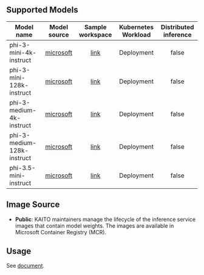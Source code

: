 ## Supported Models
| Model name                 |                               Model source                               |                               Sample workspace                                | Kubernetes Workload | Distributed inference |
|----------------------------|:------------------------------------------------------------------------:|:-----------------------------------------------------------------------------:|:-------------------:|:---------------------:|
| phi-3-mini-4k-instruct     |   [microsoft](https://huggingface.co/microsoft/Phi-3-mini-4k-instruct)   |   [link](../../../../examples/inference/kaito_workspace_phi_3_mini_4k.yaml)   |     Deployment      |         false         |
| phi-3-mini-128k-instruct   |  [microsoft](https://huggingface.co/microsoft/Phi-3-mini-128k-instruct)  |  [link](../../../../examples/inference/kaito_workspace_phi_3_mini_128k.yaml)  |     Deployment      |         false         |
| phi-3-medium-4k-instruct   |  [microsoft](https://huggingface.co/microsoft/Phi-3-medium-4k-instruct)  |  [link](../../../../examples/inference/kaito_workspace_phi_3_medium_4k.yaml)  |     Deployment      |         false         |
| phi-3-medium-128k-instruct | [microsoft](https://huggingface.co/microsoft/Phi-3-medium-128k-instruct) | [link](../../../../examples/inference/kaito_workspace_phi_3_medium_128k.yaml) |     Deployment      |         false         |
| phi-3.5-mini-instruct      | [microsoft](https://huggingface.co/microsoft/Phi-3.5-mini-instruct)      | [link](../../../../examples/inference/kaito_workspace_phi_3.5-instruct.yaml)  |     Deployment      |         false         |

## Image Source
- **Public**: KAITO maintainers manage the lifecycle of the inference service images that contain model weights. The images are available in Microsoft Container Registry (MCR).

## Usage

See [document](../../../../docs/inference/README.md).
